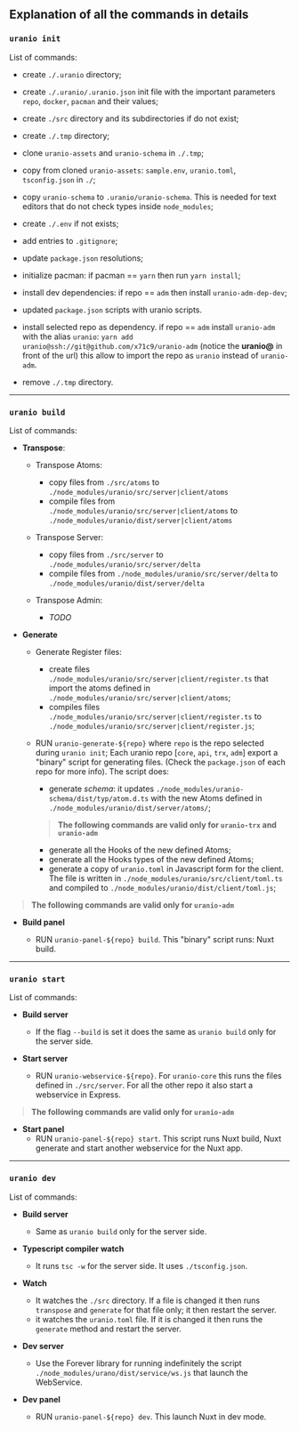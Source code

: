 ## Explanation of all the commands in details

### `uranio init`

List of commands:

- create `./.uranio` directory;

- create `./.uranio/.uranio.json` init file with the important parameters
`repo`, `docker`, `pacman` and their values;

- create `./src` directory and its subdirectories if do not exist;

- create `./.tmp` directory;

- clone `uranio-assets` and `uranio-schema` in `./.tmp`;

- copy from cloned `uranio-assets`: `sample.env`, `uranio.toml`, `tsconfig.json`
in `./`;

- copy `uranio-schema` to `.uranio/uranio-schema`. This is needed for text
editors that do not check types inside `node_modules`;

- create `./.env` if not exists;

- add entries to `.gitignore`;

- update `package.json` resolutions;

- initialize pacman: if pacman == `yarn` then run `yarn install`;

- install dev dependencies: if repo == `adm` then install `uranio-adm-dep-dev`;

- updated `package.json` scripts with uranio scripts.

- install selected repo as dependency. if repo == `adm` install `uranio-adm`
with the alias `uranio`: `yarn add uranio@ssh://git@github.com/x71c9/uranio-adm`
(notice the **uranio@** in front of the url) this allow to import the repo as
`uranio` instead of `uranio-adm`.

- remove `./.tmp` directory.


---


### `uranio build`

List of commands:

- **Transpose**:

	- Transpose Atoms:
		- copy files from `./src/atoms` to `./node_modules/uranio/src/server|client/atoms`
		- compile files from `./node_modules/uranio/src/server|client/atoms` to
		`./node_modules/uranio/dist/server|client/atoms`
		
	- Transpose Server:
		- copy files from `./src/server` to `./node_modules/uranio/src/server/delta`
		- compile files from `./node_modules/uranio/src/server/delta` to
		`./node_modules/uranio/dist/server/delta`
		
	- Transpose Admin:
		- _TODO_

- **Generate**

	- Generate Register files:
		- create files `./node_modules/uranio/src/server|client/register.ts` that
		import the atoms defined in `./node_modules/uranio/src/server|client/atoms`;
		- compiles files `./node_modules/uranio/src/server|client/register.ts` to
		`./node_modules/uranio/src/server|client/register.js`;
	
	- RUN `uranio-generate-${repo}` where `repo` is the repo selected during
	`uranio init`; Each uranio repo [`core`, `api`, `trx`, `adm`] export a
	"binary" script for generating files. (Check the `package.json` of each repo
	for more info). The script does:
		- generate _schema_: it updates
		`./node_modules/uranio-schema/dist/typ/atom.d.ts` with the new Atoms defined
		in `./node_modules/uranio/dist/server/atoms/`;
		
		> **The following commands are valid only for `uranio-trx` and `uranio-adm`**
		- generate all the Hooks of the
		new defined Atoms;
		- generate all the Hooks types of the new defined Atoms;
		- generate a copy of `uranio.toml` in Javascript form for the client.
		The file is written in
		`./node_modules/uranio/src/client/toml.ts` and compiled to
		`./node_modules/uranio/dist/client/toml.js`;


> **The following commands are valid only for `uranio-adm`**
- **Build panel**

	- RUN `uranio-panel-${repo} build`. This "binary" script runs: Nuxt build.


---


### `uranio start`

List of commands:

- **Build server**
	- If the flag `--build` is set it does the same as `uranio build` only
	for the server side.

- **Start server**
	- RUN `uranio-webservice-${repo}`. For `uranio-core` this runs the files
	defined in `./src/server`. For all the other repo it also start a webservice
	in Express.

> **The following commands are valid only for `uranio-adm`**
- **Start panel**
	- RUN `uranio-panel-${repo} start`. This script runs Nuxt build, Nuxt generate
	and start another webservice for the Nuxt app.


---


### `uranio dev`

List of commands:

- **Build server**
	- Same as `uranio build` only for the server side.

- **Typescript compiler watch**
	- It runs `tsc -w` for the server side. It uses `./tsconfig.json`.

- **Watch**
	- It watches the `./src` directory. If a file is changed it then runs
	`transpose` and `generate` for that file only; it then restart the server.
	- it watches the `uranio.toml` file. If it is changed it then runs the
	`generate` method and restart the server.
	
- **Dev server**
	- Use the Forever library for running indefinitely the script
	`./node_modules/urano/dist/service/ws.js` that launch the WebService.

- **Dev panel**
	- RUN `uranio-panel-${repo} dev`. This launch Nuxt in dev mode.



